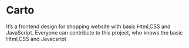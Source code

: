 # Carto
It’s a frontend design for shopping website with basic Html,CSS and JavaScript. Everyone can contribute to this project, who knows the basic Html,CSS and Javacsript
